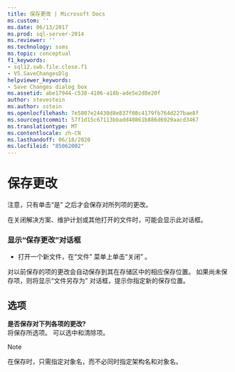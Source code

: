 ```yaml
---
title: 保存更改 | Microsoft Docs
ms.custom: ''
ms.date: 06/13/2017
ms.prod: sql-server-2014
ms.reviewer: ''
ms.technology: ssms
ms.topic: conceptual
f1_keywords:
- sql12.swb.file.close.f1
- VS.SaveChangesDlg
helpviewer_keywords:
- Save Changes dialog box
ms.assetid: abe17944-c538-4106-a18b-ade5e2d8e20f
author: stevestein
ms.author: sstein
ms.openlocfilehash: 7e5807e24430d8e837f08c4179fb764d227bae8f
ms.sourcegitcommit: 57f1d15c67113bbadd40861b886d6929aacd3467
ms.translationtype: MT
ms.contentlocale: zh-CN
ms.lasthandoff: 06/18/2020
ms.locfileid: "85062002"
---
```

# <a name="save-changes"></a>保存更改
  注意，只有单击“是”  之后才会保存对所列项的更改。  
  
 在关闭解决方案、维护计划或其他打开的文件时，可能会显示此对话框。  
  
### <a name="to-display-the-save-changes-dialog-box"></a>显示“保存更改”对话框  
  
-   打开一个新文件，在“文件”  菜单上单击“关闭”  。  
  
 对以前保存的项的更改会自动保存到其在存储区中的相应保存位置。 如果尚未保存项，则将显示“文件另存为”  对话框，提示你指定新的保存位置。  
  
## <a name="options"></a>选项  
 **是否保存对下列各项的更改?**  
 将保存所选项。 可以选中和清除项。  
  
> [!NOTE]  
>  在保存时，只需指定对象名，而不必同时指定架构名和对象名。  
  
  
